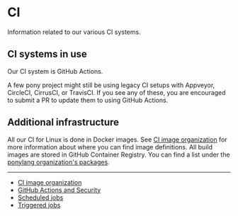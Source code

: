 # CI

Information related to our various CI systems.

## CI systems in use

Our CI system is GitHub Actions.

A few pony project might still be using legacy CI setups with Appveyor, CircleCI, CirrusCI, or TravisCI. If you see any of these, you are encouraged to submit a PR to update them to using GitHub Actions.

## Additional infrastructure

All our CI for Linux is done in Docker images. See [CI image organization](ci-image-organization.md) for more information about where you can find image definitions. All build images are stored in GitHub Container Registry. You can find a list under the [ponylang organization's packages](https://github.com/orgs/ponylang/packages).

---

- [CI image organization](ci-image-organization.md)
- [GitHub Actions and Security](gh-actions-security.md)
- [Scheduled jobs](scheduled-jobs.md)
- [Triggered jobs](triggered-jobs.md)
